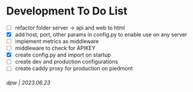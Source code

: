 # Development To Do List

* [ ] refactor folder server -> api and web to html
* [x] add host, port, other params in config.py to enable use on any server
* [ ] implement metrics as middleware
* [ ] middleware to check for APIKEY
* [x] create config.py and import on startup
* [ ] create dev and production configurations
* [ ] create caddy proxy for production on piedmont

###### dpw | 2023.06.23
